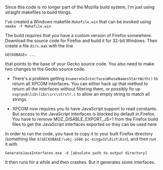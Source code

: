 Since this code is no longer part of the Mozilla build system, I'm just using straight makefiles to build things.

I've created a Windows makefile `Makefile.win` that can be invoked using `nmake -f Makefile.win`

The build requires that you have a custom version of Firefox somewhere. Download the source code for Firefox and build it for 32-bit Windows. Then create a file `dirs.mak` with the line

```
GECKOBASE= ...
```

that points to the base of your Gecko source code. You also need to make two changes to the Gecko source code.

- There's a problem getting `EnumerateInterfacesWhoseNamesStartWith()` to return all XPCOM interfaces. You can either hack up that method to return all the interfaces without filtering them, or possibly fix up `nsprpub\lib\libc\src\strstr.c` to allow an empty string to match all strings.

- XPCOM now requires you to have JavaScript support to read constants. But access to the JavaScript interfaces is blocked by default in Firefox. You have to remove MOZ_DISABLE_EXPORT_JS=1 from the Firefox build files to get the JavaScript interfaces exported so they can be used here

In order to run the code, you have to copy it to your built Firefox directory (something like `$(GECKOBASE)\obj-i686-pc-mingw32\dist\bin`), and then run it with

```
GenerateJavaInterfaces.exe -d [absolute path to output directory]
```

It then runs for a while and then crashes. But it generates some interfaces.